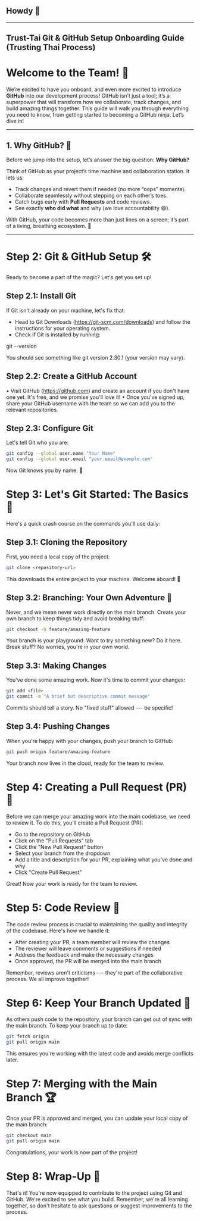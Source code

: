 ## Howdy 👋

<!--

**Here are some ideas to get you started:**

🙋‍♀️ A short introduction - what is your organization all about?
🌈 Contribution guidelines - how can the community get involved?
👩‍💻 Useful resources - where can the community find your docs? Is there anything else the community should know?
🍿 Fun facts - what does your team eat for breakfast?
🧙 Remember, you can do mighty things with the power of [Markdown](https://docs.github.com/github/writing-on-github/getting-started-with-writing-and-formatting-on-github/basic-writing-and-formatting-syntax)
-->
---
Trust-Tai Git & GitHub Setup Onboarding Guide (Trusting Thai Process)
---

# **Welcome to the Team! 🚀**
We’re excited to have you onboard, and even more excited to introduce **GitHub** into our development process! GitHub isn’t just a tool; it’s a superpower that will transform how we collaborate, track changes, and build amazing things together. This guide will walk you through everything you need to know, from getting started to becoming a GitHub ninja. Let’s dive in!

---

## **1. Why GitHub? 🤔**
Before we jump into the setup, let’s answer the big question: **Why GitHub?**

Think of GitHub as your project’s time machine and collaboration station. It lets us:

- Track changes and revert them if needed (no more “oops” moments).
- Collaborate seamlessly without stepping on each other’s toes.
- Catch bugs early with **Pull Requests** and code reviews.
- See exactly **who did what** and why (we love accountability 😄).

With GitHub, your code becomes more than just lines on a screen; it’s part of a living, breathing ecosystem. 🌱

---

# Step 2: Git & GitHub Setup 🛠️

Ready to become a part of the magic? Let's get you set up!

## Step 2.1: Install Git

If Git isn't already on your machine, let's fix that:

- Head to Git Downloads (https://git-scm.com/downloads) and follow the
instructions for your operating system.
- Check if Git is installed by running:

git --version

You should see something like git version 2.30.1 (your version may
vary).

## Step 2.2: Create a GitHub Account

• Visit GitHub (https://github.com) and create an account if you don't
have one yet. It's free, and we promise you'll love it!
• Once you've signed up, share your GitHub username with the team so we
can add you to the relevant repositories.

## Step 2.3: Configure Git

Let's tell Git who you are:

```bash
git config --global user.name "Your Name"
git config --global user.email "your.email@example.com"
```

Now Git knows you by name. 🙌

# Step 3: Let's Git Started: The Basics 🚦

Here's a quick crash course on the commands you'll use daily:

## Step 3.1: Cloning the Repository

First, you need a local copy of the project:

```bash
git clone <repository-url>
```

This downloads the entire project to your machine. Welcome aboard! 🎉

## Step 3.2: Branching: Your Own Adventure 🌿

Never, and we mean never work directly on the main branch. Create your
own branch to keep things tidy and avoid breaking stuff:

```bash
git checkout -b feature/amazing-feature
```

Your branch is your playground. Want to try something new? Do it here.
Break stuff? No worries, you're in your own world.

## Step 3.3: Making Changes

You've done some amazing work. Now it's time to commit your changes:

```bash
git add <file>
git commit -m "A brief but descriptive commit message"
```

Commits should tell a story. No "fixed stuff" allowed --- be specific!

## Step 3.4: Pushing Changes

When you're happy with your changes, push your branch to GitHub:

```bash
git push origin feature/amazing-feature
```

Your branch now lives in the cloud, ready for the team to review.

# Step 4: Creating a Pull Request (PR) 🚀

Before we can merge your amazing work into the main codebase, we need to
review it. To do this, you'll create a Pull Request (PR):

- Go to the repository on GitHub
- Click on the "Pull Requests" tab
- Click the "New Pull Request" button
- Select your branch from the dropdown
- Add a title and description for your PR, explaining what you've done
and why
- Click "Create Pull Request"

Great! Now your work is ready for the team to review.

# Step 5: Code Review 🧐

The code review process is crucial to maintaining the quality and
integrity of the codebase. Here's how we handle it:

- After creating your PR, a team member will review the changes
- The reviewer will leave comments or suggestions if needed
- Address the feedback and make the necessary changes
- Once approved, the PR will be merged into the main branch

Remember, reviews aren't criticisms --- they're part of the
collaborative process. We all improve together!

# Step 6: Keep Your Branch Updated 🔄

As others push code to the repository, your branch can get out of sync
with the main branch. To keep your branch up to date:

```bash
git fetch origin
git pull origin main
```

This ensures you're working with the latest code and avoids merge
conflicts later.

# Step 7: Merging with the Main Branch 🏆

Once your PR is approved and merged, you can update your local copy of
the main branch:

```bash
git checkout main
git pull origin main
```

Congratulations, your work is now part of the project!

# Step 8: Wrap-Up 🥳

That's it! You're now equipped to contribute to the project using Git
and GitHub. We're excited to see what you build. Remember, we're all
learning together, so don't hesitate to ask questions or suggest
improvements to the process.

